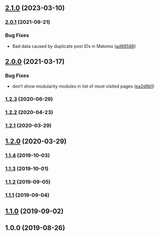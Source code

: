 ## [2.1.0](https://github.com/whitespace-se/content-insights-for-editors/compare/2.0.1...2.1.0) (2023-03-10)

### [2.0.1](https://github.com/whitespace-se/content-insights-for-editors/compare/2.0.0...2.0.1) (2021-09-21)


### Bug Fixes

* Bad data caused by duplicate post IDs in Matomo ([ad88588](https://github.com/whitespace-se/content-insights-for-editors/commit/ad885886999ce9fd9f29f674b09cf894d4cfd6dd))

## [2.0.0](https://github.com/whitespace-se/content-insights-for-editors/compare/1.2.3...2.0.0) (2021-03-17)


### Bug Fixes

* don’t show modularity modules in list of most visited pages ([ea2d9b1](https://github.com/whitespace-se/content-insights-for-editors/commit/ea2d9b13fd2fafffea18c9dc68688e03c8856588))

### [1.2.3](https://github.com/whitespace-se/content-insights-for-editors/compare/1.2.2...1.2.3) (2020-06-29)

### [1.2.2](https://github.com/whitespace-se/content-insights-for-editors/compare/1.2.1...1.2.2) (2020-04-23)

### [1.2.1](https://github.com/whitespace-se/content-insights-for-editors/compare/1.2.0...1.2.1) (2020-03-29)

## [1.2.0](https://github.com/whitespace-se/content-insights-for-editors/compare/1.1.4...1.2.0) (2020-03-29)

### [1.1.4](https://github.com/whitespace-se/content-insights-for-editors/compare/1.1.3...1.1.4) (2019-10-03)

### [1.1.3](https://github.com/whitespace-se/content-insights-for-editors/compare/1.1.2...1.1.3) (2019-10-01)

### [1.1.2](https://github.com/whitespace-se/content-insights-for-editors/compare/1.1.1...1.1.2) (2019-09-05)

### [1.1.1](https://github.com/whitespace-se/content-insights-for-editors/compare/1.1.0...1.1.1) (2019-09-04)

## [1.1.0](https://github.com/whitespace-se/content-insights-for-editors/compare/1.0.0...1.1.0) (2019-09-02)

## 1.0.0 (2019-08-26)

